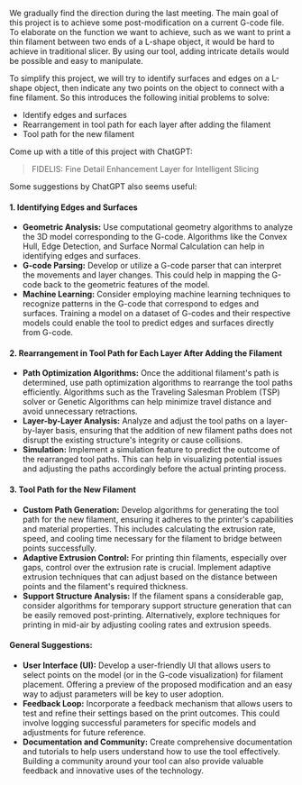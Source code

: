 We gradually find the direction during the last meeting. The main goal of this project is to achieve some post-modification on a current G-code file.  To elaborate on the function we want to achieve, such as we want to print a thin filament between two ends of a L-shape object, it would be hard to achieve in traditional slicer. By using our tool, adding intricate details would be possible and easy to manipulate.

To simplify this project, we will try to identify surfaces and edges on a L-shape object, then indicate any two points on the object to connect with a fine filament. So this introduces the following initial problems to solve:
- Identify edges and surfaces
- Rearrangement in tool path for each layer after adding the filament
- Tool path for the new filament

Come up with a title of this project with ChatGPT: 
>FIDELIS: Fine Detail Enhancement Layer for Intelligent Slicing

Some suggestions by ChatGPT also seems useful:
#### 1. Identifying Edges and Surfaces
- **Geometric Analysis:** Use computational geometry algorithms to analyze the 3D model corresponding to the G-code. Algorithms like the Convex Hull, Edge Detection, and Surface Normal Calculation can help in identifying edges and surfaces.
- **G-code Parsing:** Develop or utilize a G-code parser that can interpret the movements and layer changes. This could help in mapping the G-code back to the geometric features of the model.
- **Machine Learning:** Consider employing machine learning techniques to recognize patterns in the G-code that correspond to edges and surfaces. Training a model on a dataset of G-codes and their respective models could enable the tool to predict edges and surfaces directly from G-code.
#### 2. Rearrangement in Tool Path for Each Layer After Adding the Filament
- **Path Optimization Algorithms:** Once the additional filament's path is determined, use path optimization algorithms to rearrange the tool paths efficiently. Algorithms such as the Traveling Salesman Problem (TSP) solver or Genetic Algorithms can help minimize travel distance and avoid unnecessary retractions.
- **Layer-by-Layer Analysis:** Analyze and adjust the tool paths on a layer-by-layer basis, ensuring that the addition of new filament paths does not disrupt the existing structure's integrity or cause collisions.
- **Simulation:** Implement a simulation feature to predict the outcome of the rearranged tool paths. This can help in visualizing potential issues and adjusting the paths accordingly before the actual printing process.
#### 3. Tool Path for the New Filament
- **Custom Path Generation:** Develop algorithms for generating the tool path for the new filament, ensuring it adheres to the printer's capabilities and material properties. This includes calculating the extrusion rate, speed, and cooling time necessary for the filament to bridge between points successfully.
- **Adaptive Extrusion Control:** For printing thin filaments, especially over gaps, control over the extrusion rate is crucial. Implement adaptive extrusion techniques that can adjust based on the distance between points and the filament's required thickness.
- **Support Structure Analysis:** If the filament spans a considerable gap, consider algorithms for temporary support structure generation that can be easily removed post-printing. Alternatively, explore techniques for printing in mid-air by adjusting cooling rates and extrusion speeds.
#### General Suggestions:
- **User Interface (UI):** Develop a user-friendly UI that allows users to select points on the model (or in the G-code visualization) for filament placement. Offering a preview of the proposed modification and an easy way to adjust parameters will be key to user adoption.
- **Feedback Loop:** Incorporate a feedback mechanism that allows users to test and refine their settings based on the print outcomes. This could involve logging successful parameters for specific models and adjustments for future reference.
- **Documentation and Community:** Create comprehensive documentation and tutorials to help users understand how to use the tool effectively. Building a community around your tool can also provide valuable feedback and innovative uses of the technology.

